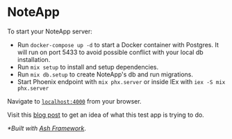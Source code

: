 # NoteApp

To start your NoteApp server:

- Run `docker-compose up -d` to start a Docker container with Postgres. It will run on port 5433 to avoid possible conflict with your local db installation.
- Run `mix setup` to install and setup dependencies.
- Run `mix db.setup` to create NoteApp's db and run migrations.
- Start Phoenix endpoint with `mix phx.server` or inside IEx with `iex -S mix phx.server`

Navigate to [`localhost:4000`](http://localhost:4000/notes) from your browser.

Visit this [blog post](https://github.blog/2014-04-28-task-lists-in-all-markdown-documents/) to get an idea of what this test app is trying to do.

_\*Built with [Ash Framework](https://ash-hq.org/)_.
